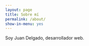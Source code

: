 ```yaml
---
layout: page
title: Sobre mí
permalink: /about/
show-in-menu: yes
---
```


Soy Juan Delgado, desarrollador web.